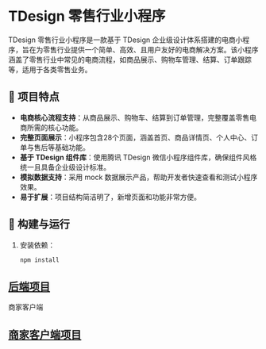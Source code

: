# TDesign 零售行业小程序

TDesign 零售行业小程序是一款基于 TDesign 企业级设计体系搭建的电商小程序，旨在为零售行业提供一个简单、高效、且用户友好的电商解决方案。该小程序涵盖了零售行业中常见的电商流程，如商品展示、购物车管理、结算、订单跟踪等，适用于各类零售业务。
## :pushpin: 项目特点

- **电商核心流程支持**：从商品展示、购物车、结算到订单管理，完整覆盖零售电商所需的核心功能。
- **完整页面展示**：小程序包含28个页面，涵盖首页、商品详情页、个人中心、订单与售后等基础功能。
- **基于 TDesign 组件库**：使用腾讯 TDesign 微信小程序组件库，确保组件风格统一且具备企业级设计标准。
- **模拟数据支持**：采用 mock 数据展示产品，帮助开发者快速查看和测试小程序效果。
- **易于扩展**：项目结构简洁明了，新增页面和功能非常方便。

## :hammer: 构建与运行

1. 安装依赖：
   ```bash
   npm install

## [后端项目]([https://github.com/boonff/hello-store-service.git])
 商家客户端
## [商家客户端项目]([https://github.com/boonff/hello-commerce.git])
